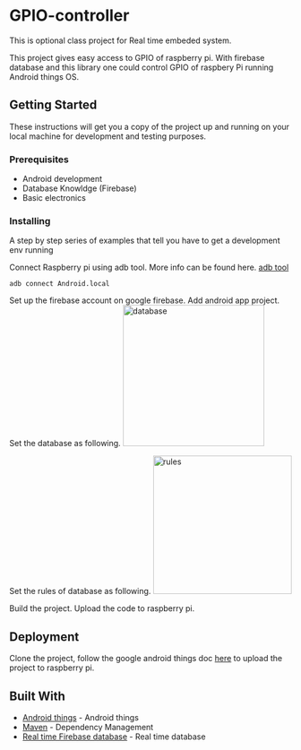 # GPIO-controller

This is optional class project for Real time embeded system.

This project gives easy access to GPIO of raspberry pi. With firebase database and this library one could control GPIO of raspbery Pi running Android things OS.  

## Getting Started

These instructions will get you a copy of the project up and running on your local machine for development and testing purposes. 

### Prerequisites

- Android development
- Database Knowldge (Firebase)
- Basic electronics


### Installing

A step by step series of examples that tell you have to get a development env running

Connect Raspberry pi using adb tool. More info can be found here. [adb tool](https://developer.android.com/things/hardware/raspberrypi.html)
```
adb connect Android.local
```
Set up the firebase account on google firebase. Add android app project. Set the database as following.
<img width="252" alt="database" src="https://user-images.githubusercontent.com/20786776/34227259-66702554-e581-11e7-9bb0-e8716f536b88.PNG">


Set the rules of database as following. 
<img width="247" alt="rules" src="https://user-images.githubusercontent.com/20786776/34227082-c53494d6-e580-11e7-9d0b-40a9f5e62ea7.PNG">

Build the project.
Upload the code to raspberry pi. 

## Deployment

Clone the project, follow the google android things doc [here](https://developer.android.com/things/hardware/raspberrypi.html) to upload the project to raspberry pi.

## Built With

* [Android things](https://developer.android.com/things/hardware/index.html) - Android things
* [Maven](https://maven.apache.org/) - Dependency Management
* [Real time Firebase database](https://firebase.google.com/) - Real time database





